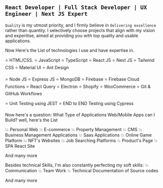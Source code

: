 ## `React Developer | Full Stack Developer | UX Engineer | Next JS Expert`

`Quality` is my utmost priority, and I firmly believe in `delivering excellence` rather than quantity. I selectively choose projects that align with my vision and experitise, aimed at providing you with top quality and usable applications.

Now Here's the List of technologies I use and have expertise in.

⭐ HTML/CSS. ⭐ JavaScript ⭐ TypeScript ⭐ React JS
⭐ Next JS ⭐ Tailwind CSS ⭐ Material UI ⭐ Ant Design

⭐ Node JS ⭐ Express JS ⭐ MongoDB ⭐ Firebase ⭐ Firebase Cloud Functions
⭐ React Query ⭐ Electron ⭐ Shopify ⭐ WooCommerce ⭐ Git & GitHub Workflows

⭐ Unit Testing using JEST
⭐ END to END Testing using Cypress

Now here's a question: What Type of Applications Web/Mobile Apps can I Build? well, here's the List

💥 Personal Web
💥 E-commerce
💥 Property Management
💥 CMS
💥 Business Management Applications
💥 Saas Applications
💥 Online Game Platform
💥 NFT's Websites
💥 Job Searching Platforms
💥 Product's Page
💥 SPA React Site

And many more

Besides technical Skills, I'm also constantly perfecting my soft skills:
💥 Communication
💥 Team Work
💥 Technical Documentation of Source codes

And many more

<!--
**devBayo/devBayo** is a ✨ _special_ ✨ repository because its `README.md` (this file) appears on your GitHub profile.

Here are some ideas to get you started:

- 🔭 I’m currently working on ...
- 🌱 I’m currently learning ...
- 👯 I’m looking to collaborate on ...
- 🤔 I’m looking for help with ...
- 💬 Ask me about ...
- 📫 How to reach me: ...
- 😄 Pronouns: ...
- ⚡ Fun fact: ...
-->
